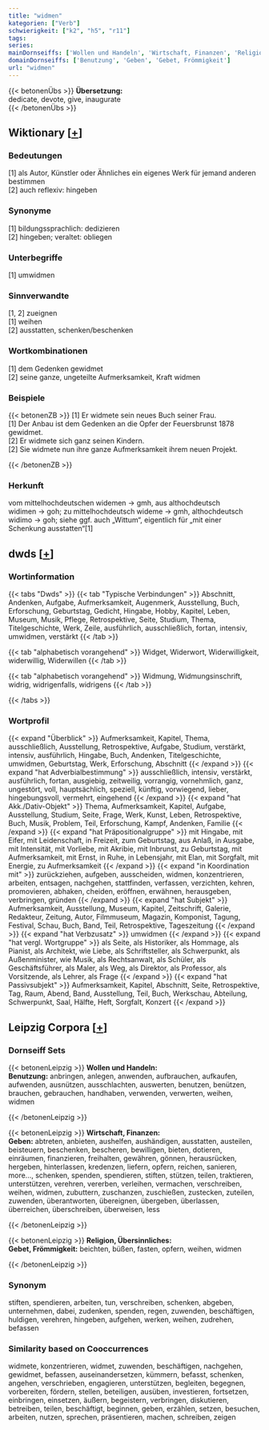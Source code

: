 ```yaml
---
title: "widmen"
kategorien: ["Verb"]
schwierigkeit: ["k2", "h5", "r11"]
tags:
series:
mainDornseiffs: ['Wollen und Handeln', 'Wirtschaft, Finanzen', 'Religion, Übersinnliches']
domainDornseiffs: ['Benutzung', 'Geben', 'Gebet, Frömmigkeit']
url: "widmen"
---
```


{{< betonenÜbs >}}
**Übersetzung:**  
dedicate, devote, give, inaugurate  
{{< /betonenÜbs >}}

## Wiktionary [[+](https://de.wiktionary.org/wiki/widmen)]

### Bedeutungen
[1] als Autor, Künstler oder Ähnliches ein eigenes Werk für jemand anderen bestimmen  
[2] auch reflexiv: hingeben  

### Synonyme
[1] bildungssprachlich: dedizieren  
[2] hingeben; veraltet: obliegen  

### Unterbegriffe
[1] umwidmen  

### Sinnverwandte
[1, 2] zueignen  
[1] weihen  
[2] ausstatten, schenken/beschenken  

### Wortkombinationen
[1] dem Gedenken gewidmet  
[2] seine ganze, ungeteilte Aufmerksamkeit, Kraft widmen  

### Beispiele
{{< betonenZB >}}
[1] Er widmete sein neues Buch seiner Frau.  
[1] Der Anbau ist dem Gedenken an die Opfer der Feuersbrunst 1878 gewidmet.  
[2] Er widmete sich ganz seinen Kindern.  
[2] Sie widmete nun ihre ganze Aufmerksamkeit ihrem neuen Projekt.  

{{< /betonenZB >}}
### Herkunft
vom mittelhochdeutschen widemen → gmh, aus althochdeutsch widimen → goh; zu mittelhochdeutsch wideme → gmh, althochdeutsch widimo → goh; siehe ggf. auch „Wittum“, eigentlich für „mit einer Schenkung ausstatten“[1]  



## dwds [[+](https://www.dwds.de/wb/widmen)]

### Wortinformation
{{< tabs "Dwds" >}}
{{< tab "Typische Verbindungen" >}}
Abschnitt, Andenken, Aufgabe, Aufmerksamkeit, Augenmerk, Ausstellung, Buch, Erforschung, Geburtstag, Gedicht, Hingabe, Hobby, Kapitel, Leben, Museum, Musik, Pflege, Retrospektive, Seite, Studium, Thema, Titelgeschichte, Werk, Zeile, ausführlich, ausschließlich, fortan, intensiv, umwidmen, verstärkt
{{< /tab >}}

{{< tab "alphabetisch vorangehend" >}}
Widget, Widerwort, Widerwilligkeit, widerwillig, Widerwillen
{{< /tab >}}

{{< tab "alphabetisch vorangehend" >}}
Widmung, Widmungsinschrift, widrig, widrigenfalls, widrigens
{{< /tab >}}

{{< /tabs >}}

### Wortprofil
{{< expand "Überblick" >}} Aufmerksamkeit, Kapitel, Thema, ausschließlich, Ausstellung, Retrospektive, Aufgabe, Studium, verstärkt, intensiv, ausführlich, Hingabe, Buch, Andenken, Titelgeschichte, umwidmen, Geburtstag, Werk, Erforschung, Abschnitt {{< /expand >}}
{{< expand "hat Adverbialbestimmung" >}} ausschließlich, intensiv, verstärkt, ausführlich, fortan, ausgiebig, zeitweilig, vorrangig, vornehmlich, ganz, ungestört, voll, hauptsächlich, speziell, künftig, vorwiegend, lieber, hingebungsvoll, vermehrt, eingehend {{< /expand >}}
{{< expand "hat Akk./Dativ-Objekt" >}} Thema, Aufmerksamkeit, Kapitel, Aufgabe, Ausstellung, Studium, Seite, Frage, Werk, Kunst, Leben, Retrospektive, Buch, Musik, Problem, Teil, Erforschung, Kampf, Andenken, Familie {{< /expand >}}
{{< expand "hat Präpositionalgruppe" >}} mit Hingabe, mit Eifer, mit Leidenschaft, in Freizeit, zum Geburtstag, aus Anlaß, in Ausgabe, mit Intensität, mit Vorliebe, mit Akribie, mit Inbrunst, zu Geburtstag, mit Aufmerksamkeit, mit Ernst, in Ruhe, in Lebensjahr, mit Elan, mit Sorgfalt, mit Energie, zu Aufmerksamkeit {{< /expand >}}
{{< expand "in Koordination mit" >}} zurückziehen, aufgeben, ausscheiden, widmen, konzentrieren, arbeiten, entsagen, nachgehen, stattfinden, verfassen, verzichten, kehren, promovieren, abhaken, cheiden, eröffnen, erwähnen, herausgeben, verbringen, gründen {{< /expand >}}
{{< expand "hat Subjekt" >}} Aufmerksamkeit, Ausstellung, Museum, Kapitel, Zeitschrift, Galerie, Redakteur, Zeitung, Autor, Filmmuseum, Magazin, Komponist, Tagung, Festival, Schau, Buch, Band, Teil, Retrospektive, Tageszeitung {{< /expand >}}
{{< expand "hat Verbzusatz" >}} umwidmen {{< /expand >}}
{{< expand "hat vergl. Wortgruppe" >}} als Seite, als Historiker, als Hommage, als Pianist, als Architekt, wie Liebe, als Schriftsteller, als Schwerpunkt, als Außenminister, wie Musik, als Rechtsanwalt, als Schüler, als Geschäftsführer, als Maler, als Weg, als Direktor, als Professor, als Vorsitzende, als Lehrer, als Frage {{< /expand >}}
{{< expand "hat Passivsubjekt" >}} Aufmerksamkeit, Kapitel, Abschnitt, Seite, Retrospektive, Tag, Raum, Abend, Band, Ausstellung, Teil, Buch, Werkschau, Abteilung, Schwerpunkt, Saal, Hälfte, Heft, Sorgfalt, Konzert {{< /expand >}}

## Leipzig Corpora [[+](https://corpora.uni-leipzig.de/en/res?word=widmen&corpusId=deu_newscrawl-public_2018)]

### Dornseiff Sets
{{< betonenLeipzig >}}
**Wollen und Handeln:**  
**Benutzung:** anbringen, anlegen, anwenden, aufbrauchen, aufkaufen, aufwenden, ausnützen, ausschlachten, auswerten, benutzen, benützen, brauchen, gebrauchen, handhaben, verwenden, verwerten, weihen, widmen  

{{< /betonenLeipzig >}}


{{< betonenLeipzig >}}
**Wirtschaft, Finanzen:**  
**Geben:** abtreten, anbieten, aushelfen, aushändigen, ausstatten, austeilen, beisteuern, beschenken, bescheren, bewilligen, bieten, dotieren, einräumen, finanzieren, freihalten, gewähren, gönnen, herausrücken, hergeben, hinterlassen, kredenzen, liefern, opfern, reichen, sanieren, more..., schenken, spenden, spendieren, stiften, stützen, teilen, traktieren, unterstützen, verehren, vererben, verleihen, vermachen, verschreiben, weihen, widmen, zubuttern, zuschanzen, zuschießen, zustecken, zuteilen, zuwenden, überantworten, übereignen, übergeben, überlassen, überreichen, überschreiben, überweisen, less  

{{< /betonenLeipzig >}}


{{< betonenLeipzig >}}
**Religion, Übersinnliches:**  
**Gebet, Frömmigkeit:** beichten, büßen, fasten, opfern, weihen, widmen  

{{< /betonenLeipzig >}}

### Synonym
stiften, spendieren, arbeiten, tun, verschreiben, schenken, abgeben, unternehmen, dabei, zudenken, spenden, regen, zuwenden, beschäftigen, huldigen, verehren, hingeben, aufgehen, werken, weihen, zudrehen, befassen


### Similarity based on Cooccurrences
widmete, konzentrieren, widmet, zuwenden, beschäftigen, nachgehen, gewidmet, befassen, auseinandersetzen, kümmern, befasst, schenken, angehen, verschrieben, engagieren, unterstützen, begleiten, begegnen, vorbereiten, fördern, stellen, beteiligen, ausüben, investieren, fortsetzen, einbringen, einsetzen, äußern, begeistern, verbringen, diskutieren, betreiben, teilen, beschäftigt, beginnen, geben, erzählen, setzen, besuchen, arbeiten, nutzen, sprechen, präsentieren, machen, schreiben, zeigen

